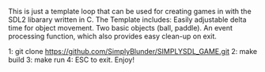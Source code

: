 This is just a template loop that can be used for creating games in with the SDL2 libarary written in C.
The Template includes:
Easily adjustable delta time for object movement.
Two basic objects (ball, paddle).
An event processing function, which also provides easy clean-up on exit.

1: git clone https://github.com/SimplyBlunder/SIMPLYSDL_GAME.git
2: make build
3: make run
4: ESC to exit.
Enjoy!
